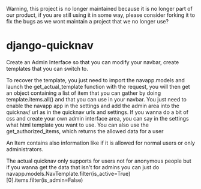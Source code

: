 
Warning, this project is no longer maintained because it is no longer part of our product, if you are still using it in some way, please consider forking it to fix the bugs as we wont maintain a project that we no longer use?

# django-quicknav

Create an Admin Interface so that you can modify your navbar, create templates that you can switch to.

To recover the template, you just need to import the navapp.models and launch the get_actual_template function with the request, you will then get an object containing a list of item that you can gather by doing template.items.all() and that you can use in your navbar. You just need to enable the navapp app in the settings and add the admin area into the quicknav/ url as in the quicknav urls and settings. If you wanna do a bit of css and create your own admin interface area, you can say in the settings what html template you want to use. You can also use the get_authorized_items, which returns the allowed data for a user

An Item contains also information like if it is allowed for normal users or only administrators.

The actual quicknav only supports for users not for anonymous people but if you wanna get the data that isn't for admins you can just do navapp.models.NavTemplate.filter(is_active=True)[0].items.filter(is_admin=False)
